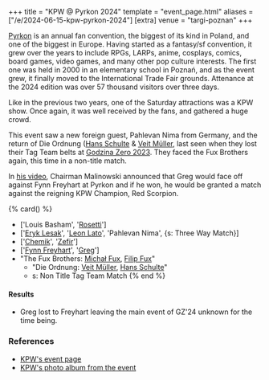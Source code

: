 +++
title = "KPW @ Pyrkon 2024"
template = "event_page.html"
aliases = ["/e/2024-06-15-kpw-pyrkon-2024"]
[extra]
venue = "targi-poznan"
+++

[Pyrkon][pyrkon] is an annual fan convention, the biggest of its kind in Poland, and one of the biggest in Europe. Having started as a fantasy/sf convention, it grew over the years to include RPGs, LARPs, anime, cosplays, comics, board games, video games, and many other pop culture interests. The first one was held in 2000 in an elementary school in Poznań, and as the event grew, it finally moved to the International Trade Fair grounds. Attenance at the 2024 edition was over 57 thousand visitors over three days.

Like in the previous two years, one of the Saturday attractions was a KPW show. Once again, it was well received by the fans, and gathered a huge crowd.

This event saw a new foreign guest, Pahlevan Nima from Germany, and the return of Die Ordnung ([Hans Schulte](@/w/hans-schulte.md) & [Veit Müller](@/w/veit-mueller.md), last seen when they lost their Tag Team belts at [Godzina Zero 2023](@/e/kpw/2023-08-18-kpw-godzina-zero-2023.md). They faced the Fux Brothers again, this time in a non-title match.

In [his video][malinowski-video], Chairman Malinowski announced that Greg would face off against Fynn Freyhart at Pyrkon and if he won, he would be granted a match against the reigning KPW Champion, Red Scorpion.


{% card() %}
- ['Louis Basham', '[Rosetti](@/w/rosetti.md)']
- ['[Eryk Lesak](@/w/eryk-lesak.md)', '[Leon Lato](@/w/leon-lato.md)', 'Pahlevan Nima',
  {s: Three Way Match}]
- ['[Chemik](@/w/chemik.md)', '[Zefir](@/w/zefir.md)']
- ['[Fynn Freyhart](@/w/fynn-freyhart.md)', '[Greg](@/w/greg.md)']
- "The Fux Brothers: [Michał Fux](@/w/michal-fux.md), [Filip Fux](@/w/filip-fux.md)"
  - "Die Ordnung: [Veit Müller](@/w/veit-mueller.md), [Hans Schulte](@/w/hans-schulte.md)"
  - s: Non Title Tag Team Match
{% end %}

#### Results

* Greg lost to Freyhart leaving the main event of GZ'24 unknown for the time being.


### References

* [KPW's event page](https://kpwrestling.pl/events/pyrkon-2/)
* [KPW's photo album from the event](https://www.facebook.com/media/set?vanity=kpwrestling&set=a.597558712503372)

[pyrkon]: https://en.wikipedia.org/wiki/Pyrkon
[malinowski-video]: https://www.youtube.com/watch?v=dZ1HmSC_iqs
